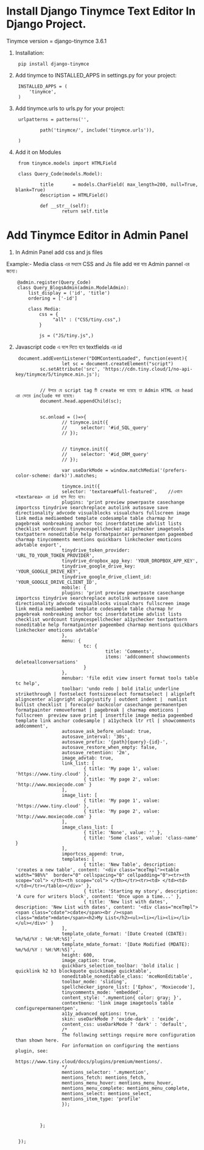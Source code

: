 # Install Django Tinymce Text Editor In Django Project.

Tinymce version = django-tinymce 3.6.1

1) Installation:
    
        pip install django-tinymce

2) Add tinymce to INSTALLED_APPS in settings.py for your project:

        INSTALLED_APPS = (
            'tinymce',
        )

3) Add tinymce.urls to urls.py for your project:

        urlpatterns = patterns('',
       
                path('tinymce/', include('tinymce.urls')),
       
        )


4) Add it on Modules

        from tinymce.models import HTMLField

        class Query_Code(models.Model):

                title       = models.CharField( max_length=200, null=True, blank=True)
                description = HTMLField()

                def __str__(self):
                        return self.title


                                       
# Add Tinymce Editor in Admin Panel

1) In Admin Panel add css and js files

Example:- Media class এর মধ্যমে CSS and Js file add করা যায় Admin pannel এর জন্যে।

        @admin.register(Query_Code)
        class Query_BlogsAdmin(admin.ModelAdmin):
            list_display = ('id', 'title')
            ordering = ['-id']

            class Media:        
                css = {
                     "all" : ("CSS/tiny.css",)
                }

                js = ("JS/tiny.js",)


2) Javascript code এ বলে দিতে হবে textfields এর id


        document.addEventListener("DOMContentLoaded", function(event){
                        let sc = document.createElement("script")
                sc.setAttribute('src', 'https://cdn.tiny.cloud/1/no-api-key/tinymce/5/tinymce.min.js');


                // উপরে যে script tag টি create করা হয়েছে তা Admin HTML এর head এর ভেতর include করা হয়েছে।
                document.head.appendChild(sc);


                sc.onload = ()=>{
                        // tinymce.init({
                        //     selector: '#id_SQL_query'
                        // });
        
        
                        // tinymce.init({
                        //     selector: '#id_ORM_query'
                        // });

                        var useDarkMode = window.matchMedia('(prefers-color-scheme: dark)').matches;

                        tinymce.init({
                        selector: 'textarea#full-featured',    //এখানে <textarea> এর id বলে দিতে হবে।
                        plugins: 'print preview powerpaste casechange importcss tinydrive searchreplace autolink autosave save directionality advcode visualblocks visualchars fullscreen image link media mediaembed template codesample table charmap hr pagebreak nonbreaking anchor toc insertdatetime advlist lists checklist wordcount tinymcespellchecker a11ychecker imagetools textpattern noneditable help formatpainter permanentpen pageembed charmap tinycomments mentions quickbars linkchecker emoticons advtable export',
                        tinydrive_token_provider: 'URL_TO_YOUR_TOKEN_PROVIDER',
                        tinydrive_dropbox_app_key: 'YOUR_DROPBOX_APP_KEY',
                        tinydrive_google_drive_key: 'YOUR_GOOGLE_DRIVE_KEY',
                        tinydrive_google_drive_client_id: 'YOUR_GOOGLE_DRIVE_CLIENT_ID',
                        mobile: {
                        plugins: 'print preview powerpaste casechange importcss tinydrive searchreplace autolink autosave save directionality advcode visualblocks visualchars fullscreen image link media mediaembed template codesample table charmap hr pagebreak nonbreaking anchor toc insertdatetime advlist lists checklist wordcount tinymcespellchecker a11ychecker textpattern noneditable help formatpainter pageembed charmap mentions quickbars linkchecker emoticons advtable'
                        },
                        menu: {
                                tc: {
                                        title: 'Comments',
                                        items: 'addcomment showcomments deleteallconversations'
                                }
                        },
                        menubar: 'file edit view insert format tools table tc help',
                        toolbar: 'undo redo | bold italic underline strikethrough | fontselect fontsizeselect formatselect | alignleft aligncenter alignright alignjustify | outdent indent |  numlist bullist checklist | forecolor backcolor casechange permanentpen formatpainter removeformat | pagebreak | charmap emoticons | fullscreen  preview save print | insertfile image media pageembed template link anchor codesample | a11ycheck ltr rtl | showcomments addcomment',
                        autosave_ask_before_unload: true,
                        autosave_interval: '30s',
                        autosave_prefix: '{path}{query}-{id}-',
                        autosave_restore_when_empty: false,
                        autosave_retention: '2m',
                        image_advtab: true,
                        link_list: [
                                { title: 'My page 1', value: 'https://www.tiny.cloud' },
                                { title: 'My page 2', value: 'http://www.moxiecode.com' }
                        ],
                        image_list: [
                                { title: 'My page 1', value: 'https://www.tiny.cloud' },
                                { title: 'My page 2', value: 'http://www.moxiecode.com' }
                        ],
                        image_class_list: [
                                { title: 'None', value: '' },
                                { title: 'Some class', value: 'class-name' }
                        ],
                        importcss_append: true,
                        templates: [
                                { title: 'New Table', description: 'creates a new table', content: '<div class="mceTmpl"><table width="98%%"  border="0" cellspacing="0" cellpadding="0"><tr><th scope="col"> </th><th scope="col"> </th></tr><tr><td> </td><td> </td></tr></table></div>' },
                                { title: 'Starting my story', description: 'A cure for writers block', content: 'Once upon a time...' },
                                { title: 'New list with dates', description: 'New List with dates', content: '<div class="mceTmpl"><span class="cdate">cdate</span><br /><span class="mdate">mdate</span><h2>My List</h2><ul><li></li><li></li></ul></div>' }
                        ],
                        template_cdate_format: '[Date Created (CDATE): %m/%d/%Y : %H:%M:%S]',
                        template_mdate_format: '[Date Modified (MDATE): %m/%d/%Y : %H:%M:%S]',
                        height: 600,
                        image_caption: true,
                        quickbars_selection_toolbar: 'bold italic | quicklink h2 h3 blockquote quickimage quicktable',
                        noneditable_noneditable_class: 'mceNonEditable',
                        toolbar_mode: 'sliding',
                        spellchecker_ignore_list: ['Ephox', 'Moxiecode'],
                        tinycomments_mode: 'embedded',
                        content_style: '.mymention{ color: gray; }',
                        contextmenu: 'link image imagetools table configurepermanentpen',
                        a11y_advanced_options: true,
                        skin: useDarkMode ? 'oxide-dark' : 'oxide',
                        content_css: useDarkMode ? 'dark' : 'default',
                        /*
                        The following settings require more configuration than shown here.
                        For information on configuring the mentions plugin, see:
                        https://www.tiny.cloud/docs/plugins/premium/mentions/.
                        */
                        mentions_selector: '.mymention',
                        mentions_fetch: mentions_fetch,
                        mentions_menu_hover: mentions_menu_hover,
                        mentions_menu_complete: mentions_menu_complete,
                        mentions_select: mentions_select,
                        mentions_item_type: 'profile'
                        });


        
                };
        

        });